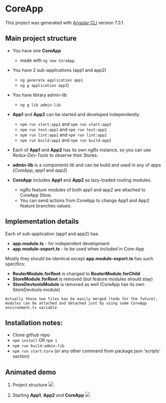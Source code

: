 # CoreApp

This project was generated with [Angular CLI](https://github.com/angular/angular-cli) version 7.3.1.

## Main project structure

- You have one **CoreApp**
    * made with `ng new CoreApp`.


- You have 2 sub-applications (app1 and app2) 

    * `ng generate application app1`
    * `ng g application app2`)
- You have library admin-lib 

    * `ng g lib admin-lib`

- **App1** and **App2** can be started and developed independently:
    * `npm run start:app1` and `npm run start:app2`
    * `npm run test:app1` and `npm run test:app2`
    * `npm run lint:app1` and `npm run lint:app2`
    * `npm run build:app1` and `npm run build:app2`

- Each of **App1** and **App2** has its own _ngRx_ instance, so you can use _Redux-Dev-Tools_ to observe their Stores.

- **admin-lib** is a components lib and can be build and used in any of apps (_CoreApp_, _app1_ and _app2_)

- **CoreApp** includes **App1** and **App2** as lazy-loaded routing modules. 
    * ngRx feature modules of both app1 and app2 are attached to CoreApp Store.
    * You can send actions from CoreApp to change App1 and App2 feature branches values.

## Implementation details

Each of sub-application (app1 and app2) has:
 - **app.module.ts** - for independent development
 - **app.module-export.ts** - to be used when included in Core-App

Mostly they should be identical except **app.module-export.ts** has such specifics:
- **RouterModule.forRoot** is changed to **RouterModule.forChild**
- **StoreModule.forRoot** is removed (but feature modules should stay)
- **StoreDevtoolsModule** is removed as well (CoreApp has its own StoreDevtools module)

```Actually these two files has be easily merged (todo for the future), modules can be attached and detached just by using some CoreApp environment.ts variable```
## Installation notes:
* Clone github repo 
* `npm install` OR `npm i`
* `npm run build:admin-lib`
* `npm run start:Core` (or any other command from package.json 'scripts' section)

## Animated demo
1. Project structure
![](CoreApp-project-structure.gif)

2. Starting **App1**, **App2** and **CoreApp**
![](CoreApp-start_apps_separately.gif)
